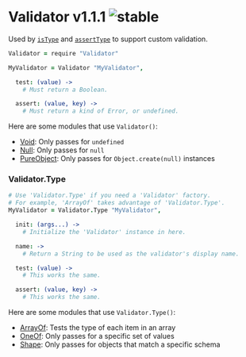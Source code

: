 
# Validator v1.1.1 ![stable](https://img.shields.io/badge/stability-stable-4EBA0F.svg?style=flat)

Used by [`isType`](https://github.com/aleclarson/isType) and [`assertType`](https://github.com/aleclarson/assertType) to support custom validation.

```coffee
Validator = require "Validator"

MyValidator = Validator "MyValidator",

  test: (value) ->
    # Must return a Boolean.

  assert: (value, key) ->
    # Must return a kind of Error, or undefined.
```

Here are some modules that use `Validator()`:
- [Void](https://github.com/aleclarson/Void): Only passes for `undefined`
- [Null](https://github.com/aleclarson/Null): Only passes for `null`
- [PureObject](https://github.com/aleclarson/PureObject): Only passes for `Object.create(null)` instances

### Validator.Type

```coffee
# Use 'Validator.Type' if you need a 'Validator' factory.
# For example, 'ArrayOf' takes advantage of 'Validator.Type'.
MyValidator = Validator.Type "MyValidator",

  init: (args...) ->
    # Initialize the 'Validator' instance in here.

  name: ->
    # Return a String to be used as the validator's display name.

  test: (value) ->
    # This works the same.

  assert: (value, key) ->
    # This works the same.
```

Here are some modules that use `Validator.Type()`:
- [ArrayOf](https://github.com/aleclarson/ArrayOf): Tests the type of each item in an array
- [OneOf](https://github.com/aleclarson/OneOf): Only passes for a specific set of values
- [Shape](https://github.com/aleclarson/Shape): Only passes for objects that match a specific schema
